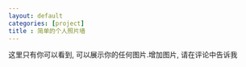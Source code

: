 ```yaml
---
layout: default
categories: [project]
title : 简单的个人照片墙
---
```

<link href="main.css" rel="stylesheet" type="text/css">

<div class="photowall-tips">这里只有你可以看到, 可以展示你的任何图片.增加图片, 请在评论中告诉我</div>
<div class="photowall-container">
</div>
<div class="clearfix"></div>



<script type="text/javascript" src="jquery-ui-1.10.2.custom.js"></script>
<script type="text/javascript">
    /* 定义随机left，top和旋转值 */
    $(document).ready(function(){
    
        setTimeout(function(){
            $(".ad-page-footer").hide();
        },10);
        var zindex = 2;
        var w =  $(window).width() - 200;
        var h =  $(window).height() - 200;
        
        if(tk.isMobile.any()){
            w =  w + 150;
            h =  h + 150;
        }
        
        function defineRandom(){
            var randomLeft = Math.floor(w*(Math.random())), /* 图片left值 */
            randomTop =  Math.floor(h*Math.random()) , /* 图片top值 */
            randomRotate = 20 - Math.floor(400*Math.random()); /* 图片旋转角度 */
            return {
                left: randomLeft,
                top: randomTop,
                rotate:randomRotate
            }
        }
        
        
        function draggableNote(){
            $(".photowall-container .photowall-img").draggable({
                containment: $(".photowall-container"),
                zIndex: 2700,
                start: function(){
                    $(this).css({"transform":"rotate(0deg)","cursor": "crosshair", "transition":"0ms"}); /* 开始拖动图片旋转为0，鼠标样式改变 */
                },
                stop: function(){
                    var _obj = defineRandom();
                    zindex = zindex + 1;
                    $(this).css({"transform":"rotate("+_obj.rotate+"deg)","cursor": "pointer", "z-index":zindex, "transition":"500ms"}); /* 停止拖动，旋转为随机的 */
                }
            });
            
        }
        
        function changeSize(){
            $(".photowall-container img").each(function(i,v){
                var img = $(v);
                if(tk.isMobile.any()){
                    img.css("width","45%");
                }else{
                    img.css("width","15%");
                }
                
            })
        }
        
        function getImageClassIndex(seed){
            return Math.ceil(Math.random()*seed);
        }
        
        function defineSevenDiv($own){
            var _obj = defineRandom();
            $own.css({"transform":"rotate("+_obj.rotate+"deg)"}); /* 设置随机旋转值 */
            $own.animate({left: _obj.left+"px",top: _obj.top+"px"}); /* 随机排布 */
        }
        
        
        function addTag(img){
            var className = "img-" + (getImageClassIndex(6) + 1);
            var _img = "<img class=\"img-url photowall-img " +className+ "\" src=\""+ img.url +"\" alt=\" " + img.desc + " \">";
            var _text = "<div class=\"img-desc\">" + img.desc + "</div>";
            var _inner = "<div class=\"img-inner\">"+ _img + _text  +"</div>";
            var _outer = "<div class=\"photowall-img " +className+ "\">"+ _inner  +"</div>";
            
            $(".photowall-container").append(_img);
            defineSevenDiv($(".photowall-container").find(".photowall-img:last"));
        }
        
        function GetRequest() {
           var url = location.search; //获取url中"?"符后的字串
           var theRequest = new Object();
           if (url.indexOf("?") != -1) {
              var str = url.substr(1);
              strs = str.split("&");
              for(var i = 0; i < strs.length; i ++) {
                 theRequest[strs[i].split("=")[0]]=unescape(strs[i].split("=")[1]);
              }
           }
           return theRequest;
        }
        
        var SUC = 0;
        var LOGIN = 2;
        var CREATE = 3;
        var GET = 4;
        var id = GetRequest()["id"];
        
        function show(d){
            // d = [];
            // d.push({"url":"1.png", "desc":"你好"});
            // d.push({"url":"2.png", "desc":"你好"});
            // d.push({"url":"3.png", "desc":"你好"});
            // d.push({"url":"4.png", "desc":"你好"});
            var c = {}, key;
            var img;
            console.log(d);
            for(var i in d){
                key = getImageClassIndex(d.length);
                c["_" + key] = key;
            }
            
            for(var i in c){
                var key = c[i];
                if(key < d.length){
                     addTag(d[key]);
                }
               
            }
            
            /* 拖动祝福卡片 */
            draggableNote();
            changeSize();
        }

        function showMessage(message,cb){
            alert(message);
            return;
	        $message = $("#message");
	        $message.find(".modal-body>p").text(message);
	        $message.modal("show");
	        $message.on("hide",cb);
        }
        
        function login(pw){
            $.get("http://tiankonguse.com/lab/photowall/api.php?callback=?",{
                "id" : id,
                "op" : LOGIN,
                "pw" : pw
            },function(d){
                if(d.code == SUC){
                    showMessage(d.message);
                    get();
                }else{
                    showMessage(d.message);
                }
            },"json");
        }

        function prelogin(){
            var pw = prompt("请输入你的口令,亲", "");
            if(pw.length == 0){
                showMessage("口令不能为空,亲");
                return
            }
            login(pw);
            
        }
        
        function create(pw){
            $.get("http://tiankonguse.com/lab/photowall/api.php?callback=?",{
                "id" : id,
                "op" : CREATE,
                "pw" : pw
            },function(d){
                if(d.code == SUC){
                    showMessage(d.message);
                    prelogin();
                }else{
                    showMessage(d.message);
                }
            },"json");
        }

        function precreate(){
            var pw1 = prompt("请输入你的口令,亲", "");
            
            
            if(pw1.length == 0){
                showMessage("口令不能为空,亲");
                return
            }
            
            var pw2 = prompt("请再次输入你的口令,亲", "");
            
            if(pw1.length == 0){
                showMessage("口令不能为空,亲");
                return
            }
            
            if(pw1 != pw2){
                showMessage("两个口令不一样,亲");
                return
            }
            
            create(pw1);
            
        }

        function get(){
            $.get("http://tiankonguse.com/lab/photowall/api.php?callback=?",{
                "id" : id,
                "op" : GET
            },function(d){
                if(d.code == SUC){
                    show(d["list"]);
                }else if(d.code == LOGIN){
                    showMessage(d.message);
                    prelogin();
                }else if(d.code == CREATE){
                    showMessage(d.message);
                    precreate();
                }else{
                    showMessage(d.message);
                }
            },"json");
        }
        
        get();
        
    });
</script>

